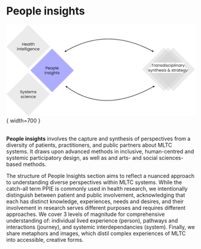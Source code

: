 # People insights

![Commons structure](../assets/commons-structure-people-insights.png){ width=700 }

<br> **People insights** involves the capture and synthesis of perspectives from a diversity of patients, practitioners, and public partners about MLTC systems. It draws upon advanced methods in inclusive, human-centred and systemic participatory design, as well as and arts- and social sciences-based methods.


The structure of People Insights section aims to reflect a nuanced approach to understanding diverse perspectives within MLTC systems. While the catch-all term PPIE is commonly used in health research, we intentionally distinguish between patient and public involvement, acknowledging that each has distinct knowledge, experiences, needs and desires, and their involvement in research serves different purposes and requires different approaches. We cover 3 levels of magnitude for comprehensive understanding of: individual lived experience (person), pathways and interactions (journey), and systemic interdependancies (system). Finally, we share metaphors and images, which distil complex experiences of MLTC into accessible, creative forms. 


